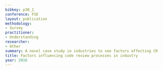 ```yaml
---
bibkey: p38_1
conference: FSE
layout: publication
methodology:
- Survey
practitioner:
- Understanding
researcher:
- Other
summary: A novel case study in industries to see factors affecting CR
title: Factors influencing code review processes in industry
year: 2016
---
```

